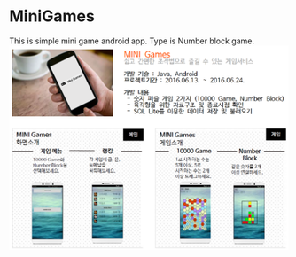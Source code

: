 # MiniGames
This is simple mini game android app. Type is Number block game.
![Alt project screen shot](https://github.com/lwonho92/MiniGames/blob/master/MiniGames.png)
